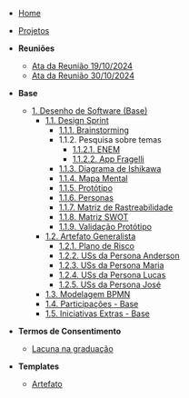 <!-- docs/_sidebar.md -->

- [Home](/)
- [Projetos](/Projetos/Projetos.md)

- **Reuniões**
  - [Ata da Reunião 19/10/2024](/Atas/reuniao_19-10-24.md)
  - [Ata da Reunião 30/10/2024](/Atas/reuniao_30-10-24.md)
- **Base**

  - [1. Desenho de Software (Base)](/Base/1.Base.md)
    - [1.1. Design Sprint](/Base/1.1.DesignSprint.md)
      - [1.1.1. Brainstorming](/DesignSprint/brainstorming.md)
      - 1.1.2. Pesquisa sobre temas
        - [1.1.2.1. ENEM](/Artefatos/enem.md)
        - [1.1.2.2. App Fragelli](/Artefatos/app_fragelli)
      - [1.1.3. Diagrama de Ishikawa](/DesignSprint/ishikawa.md)
      - [1.1.4. Mapa Mental](/DesignSprint/mapa-mental.md)
      - [1.1.5. Protótipo](/DesignSprint/prototipo.md)
      - [1.1.6. Personas](/DesignSprint/personas.md)
      - [1.1.7. Matriz de Rastreabilidade](/DesignSprint/rastreabilidade.md)
      - [1.1.8. Matriz SWOT](/DesignSprint/matriz_swot.md)
      - [1.1.9. Validação Protótipo](/DesignSprint/validacao_prototipo.md)
    - [1.2. Artefato Generalista](/Base/1.2.ArtefatoGeneralista.md)
      - [1.2.1. Plano de Risco](/Artefatos/plano_riscos.md)
      - [1.2.2. USs da Persona Anderson](/Artefatos/user_stories_anderson.md)
      - [1.2.3. USs da Persona Maria](/Artefatos/user_story_maria.md)
      - [1.2.4. USs da Persona Lucas](/Artefatos/user_story_lucas.md)
      - [1.2.5. USs da Persona José](/Artefatos/user_story_jose.md)
    - [1.3. Modelagem BPMN](/Base/1.3.ModelagemBPMN.md)
    - [1.4. Participações - Base](Avaliacoes/Entrega_01.md) 
    - [1.5. Iniciativas Extras - Base](/Base/1.5.IniciativasExtras.md)

- **Termos de Consentimento**

  - [Lacuna na graduação](/TermosDeConsentimento/Enquetes/Brainly.md)

- **Templates**
  - [Artefato](/Templates/template_artefato.md)
